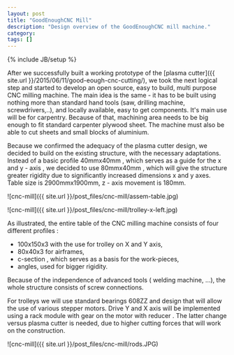 ```yaml
---
layout: post
title: "GoodEnoughCNC Mill"
description: "Design overview of the GoodEnoughCNC mill machine."
category: 
tags: []
---
```

{% include JB/setup %}

After we successfully built a working prototype of the [plasma cutter]({{ site.url }}/2015/06/11/good-eough-cnc-cutting/), we took the next logical step and started to develop an open source, easy to build, multi purpose CNC milling machine. The main idea is the same - it has to be built using nothing more than standard hand tools (saw, drilling machine, screwdrivers,..), and locally available, easy to get components. It's main use will be for carpentry. Because of that, machining area needs to be big enough to fit standard carpenter plywood sheet. The machine  must also be able to cut sheets and small blocks of aluminium.

Because we confirmed the adequacy of the plasma cutter design, we decided to build on the existing structure, with the necessary adaptations. Instead of a basic profile 40mmx40mm , which serves as a guide for the x and y - axis , we decided to use 80mmx40mm , which will give the structure greater rigidity due to significantly increased dimensions x and y axes. Table size is 2900mmx1900mm, z - axis movement is 180mm.

![cnc-mill]({{ site.url }}/post_files/cnc-mill/assem-table.jpg)

![cnc-mill]({{ site.url }}/post_files/cnc-mill/trolley-x-left.jpg)

As illustrated, the entire table of the CNC milling machine consists of four different profiles :

- 100x150x3 with the use for trolley on X and Y axis,
- 80x40x3 for airframes,
- c-section , which serves as a basis for the work-pieces,
- angles, used for bigger rigidity.

Because of the independence of advanced tools ( welding machine, ...), the whole structure consists of screw connections.

For trolleys we will use standard bearings 608ZZ and design that will allow the use of various stepper motors. Drive Y and X axis will be implemented using a rack module with gear on the motor with reducer . The latter change versus plasma cutter is needed, due to higher cutting forces that will work on the construction. 

![cnc-mill]({{ site.url }}/post_files/cnc-mill/rods.JPG)